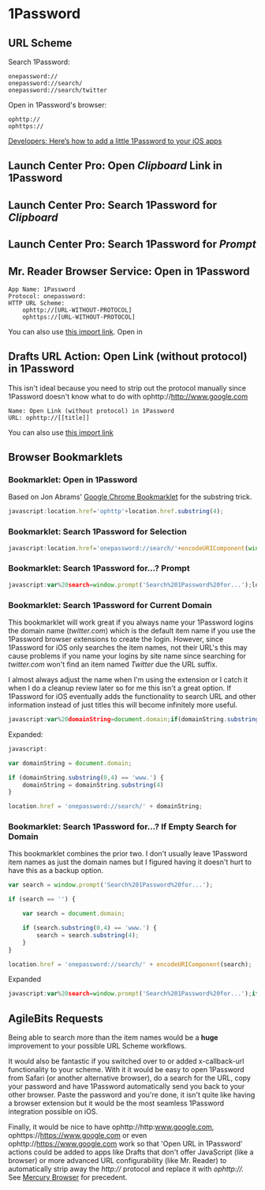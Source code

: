# 1Password

## URL Scheme

Search 1Password:

	onepassword://
	onepassword://search/
	onepassword://search/twitter

Open in 1Password's browser:

	ophttp://
	ophttps://

[Developers: Here’s how to add a little 1Password to your iOS apps](http://blog.agilebits.com/2013/01/24/developers-heres-how-to-add-a-little-1password-to-your-ios-apps/)

## Launch Center Pro: Open *Clipboard* Link in 1Password

## Launch Center Pro: Search 1Password for *Clipboard*

## Launch Center Pro: Search 1Password for *Prompt*

## Mr. Reader Browser Service: Open in 1Password

    App Name: 1Password
    Protocol: onepassword:
    HTTP URL Scheme:
        ophttp://[URL-WITHOUT-PROTOCOL]
        ophttps://[URL-WITHOUT-PROTOCOL]

You can also use [this import link](https://github.com/christopherdwhite/iosWorkflows/raw/master/mrReader-configs/381548172.290038.mrreaderbrowserconf). Open in 

## Drafts URL Action: Open Link (without protocol) in 1Password

This isn't ideal because you need to strip out the protocol manually since 1Password doesn't know what to do with ophttp://http://www.google.com

    Name: Open Link (without protocol) in 1Password
    URL: ophttp://[[title]]

You can also use [this import link](drafts://x-callback-url/import_action?type=URL&name=Open%20Link%20%28without%20protocol%29%20in%201Password&url=ophttp%3A%2F%2F%5B%5Btitle%5D%5D)

## Browser Bookmarklets 

### Bookmarklet: Open in 1Password

Based on Jon Abrams' [Google Chrome Bookmarklet](http://blog.jonabrams.com/post/26099585134/open-in-chrome) for the substring trick.

```javascript
javascript:location.href='ophttp'+location.href.substring(4);
```

### Bookmarklet: Search 1Password for Selection

```javascript
javascript:location.href='onepassword://search/'+encodeURIComponent(window.getSelection());
```

### Bookmarklet: Search 1Password for...? Prompt

```javascript
javascript:var%20search=window.prompt('Search%201Password%20for...');location.href='onepassword://search/'+encodeURIComponent(search);
```

### Bookmarklet: Search 1Password for Current Domain

This bookmarklet will work great if you always name your 1Password logins the domain name (*twitter.com*) which is the default item name if you use the 1Password browser extensions to create the login. However, since 1Password for iOS only searches the item names, not their URL's this may cause problems if you name your logins by site name since searching for *twitter.com* won't find an item named *Twitter* due the URL suffix. 

I almost always adjust the name when I'm using the extension or I catch it when I do a cleanup review later so for me this isn't a great option. If 1Password for iOS eventually adds the functionality to search URL and other information instead of just titles this will become infinitely more useful.

```javascript
javascript:var%20domainString=document.domain;if(domainString.substring(0,4)=='www.'){domainString=domainString.substring(4)}location.href='onepassword://search/'+domainString;
```

Expanded:

```javascript
javascript:

var domainString = document.domain;

if (domainString.substring(0,4) == 'www.') {
    domainString = domainString.substring(4)
}

location.href = 'onepassword://search/' + domainString;
```

### Bookmarklet: Search 1Password for...? If Empty Search for Domain

This bookmarklet combines the prior two. I don't usually leave 1Password item names as just the domain names but I figured having it doesn't hurt to have this as a backup option.

```javascript
var search = window.prompt('Search%201Password%20for...');

if (search == '') {

    var search = document.domain;

    if (search.substring(0,4) == 'www.') {
        search = search.substring(4);
    }
} 

location.href = 'onepassword://search/' + encodeURIComponent(search);
```

Expanded

```javascript
javascript:var%20search=window.prompt('Search%201Password%20for...');if(search==''){var%20search=document.domain;if(search.substring(0,4)=='www.'){search=search.substring(4);}}location.href='onepassword://search/'+encodeURIComponent(search);
```

## AgileBits Requests

Being able to search more than the item names would be a **huge** improvement to your possible URL Scheme workflows.

It would also be fantastic if you switched over to or added x-callback-url functionality to your scheme. With it it would be easy to open 1Password from Safari (or another alternative browser), do a search for the URL, copy your password and have 1Password automatically send you back to your other browser. Paste the password and you're done, it isn't quite like having a browser extension but it would be the most seamless 1Password integration possible on iOS.

Finally, it would be nice to have ophttp://http:www.google.com, ophttps://https://www.google.com or even ophttp://https://www.google.com work so that 'Open URL in 1Password' actions could be added to apps like Drafts that don't offer JavaScript (like a browser) or more advanced URL configurability (like Mr. Reader) to automatically strip away the *http://* protocol and replace it with *ophttp://.* See [Mercury Browser](http://mercury-browser.com/) for precedent. 